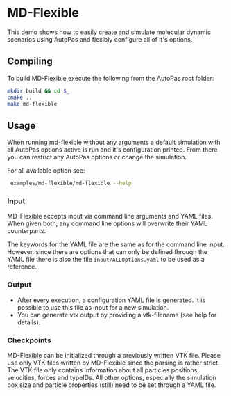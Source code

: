 # MD-Flexible 

This demo shows how to easily create and simulate molecular dynamic
scenarios using AutoPas and flexibly configure all of it's options.

## Compiling
To build MD-Flexible execute the following from the AutoPas root folder:
```bash
mkdir build && cd $_
cmake ..
make md-flexible
```

## Usage 

When running md-flexible without any arguments a default simulation with
all AutoPas options active is run and it's configuration printed. From
there you can restrict any AutoPas options or change the simulation.

For all available option see:
```bash
 examples/md-flexible/md-flexible --help
```

### Input

MD-Flexible accepts input via command line arguments and YAML files.
When given both, any command line options will overwrite their YAML
counterparts.

The keywords for the YAML file are the same as for the command line
input. However, since there are options that can only be defined
through the YAML file there is also the file `input/ALLOptions.yaml`
to be used as a reference.

### Output

* After every execution, a configuration YAML file is generated. It is
possible to use this file as input for a new simulation.
* You can generate vtk output by providing a vtk-filename
(see help for details).

### Checkpoints

MD-Flexible can be initialized through a previously written VTK file.
Please use only VTK files written by MD-Flexible since the parsing is
rather strict. The VTK file only contains Information about all
particles positions, velocities, forces and typeIDs. All other options,
especially the simulation box size and particle properties (still) need
to be set through a YAML file.
